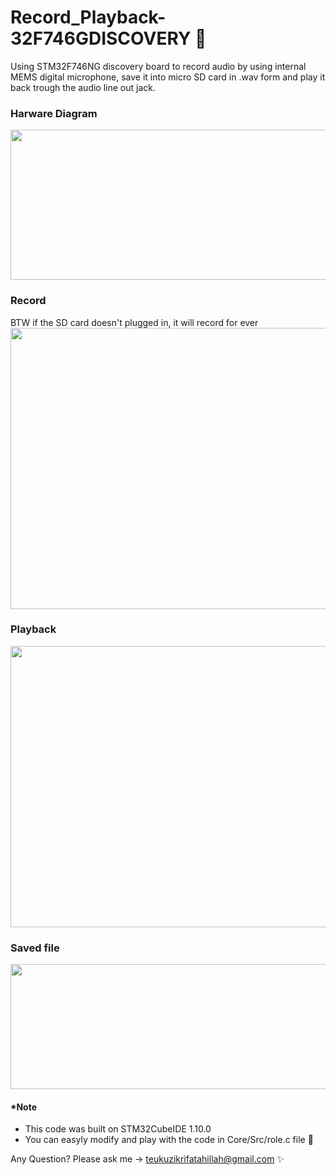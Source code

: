 # Record_Playback-32F746GDISCOVERY 📝  
Using STM32F746NG discovery board to record audio by using internal MEMS digital microphone, save it into micro SD card in .wav form and play it back trough the audio line out jack.

### Harware Diagram
<img src="https://github.com/tzf230201/Record_Playback-32F746GDISCOVERY/blob/main/picture/hardware%20diagram.jpg" height="240" width="680" >

### Record
BTW if the SD card doesn't plugged in, it will record for ever
<img src="https://github.com/tzf230201/Record_Playback-32F746GDISCOVERY/blob/main/picture/recording.jpg" height="450" width="680" >

### Playback
<img src="https://github.com/tzf230201/Record_Playback-32F746GDISCOVERY/blob/main/picture/playing.jpg" height="450" width="680" >

### Saved file
<img src="https://github.com/tzf230201/Record_Playback-32F746GDISCOVERY/blob/main/picture/wav%20file.png" height="200" width="680" >


#### *Note
- This code was built on STM32CubeIDE 1.10.0
- You can easyly modify and play with the code in Core/Src/role.c file 🚀



Any Question? Please ask me -> teukuzikrifatahillah@gmail.com ✨
